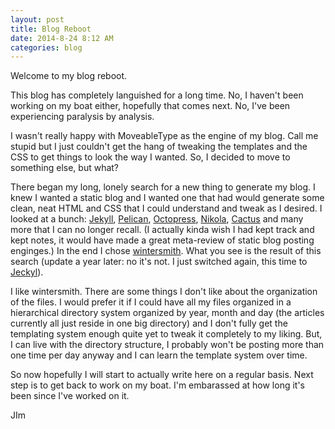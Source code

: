 ```yaml
---
layout: post
title: Blog Reboot
date: 2014-8-24 8:12 AM
categories: blog
---
```


Welcome to my blog reboot. 

This blog has completely languished for a long time. No, I haven't been working on my boat either, hopefully that comes next. No, I've been experiencing paralysis by analysis. 

I wasn't really happy with MoveableType as the engine of my blog. Call me stupid but I just couldn't get the hang of tweaking the templates and the CSS to get things to look the way I wanted. So, I decided to move to something else, but what? 

There began my long, lonely search for a new thing to generate my blog. I knew I wanted a static blog and I wanted one that had would generate some clean, neat HTML and CSS that I could understand and tweak as I desired. I looked at a bunch: [Jekyll](http://jekyllrb.com), [Pelican](http://blog.getpelican.com), [Octopress](http://octopress.org), [Nikola](http://getnikola.com), [Cactus](https://github.com/koenbok/Cactus) and many more that I can no longer recall. (I actually kinda wish I had kept track and kept notes, it would have made a great meta-review of static blog posting enginges.) In the end I chose [wintersmith](http://wintersmith.io). What you see is the result of this search (update a year later: no it's not. I just switched again, this time to [Jeckyl](http://jekyllrb.com)). 

I like wintersmith. There are some things I don't like about the organization of the files. I would prefer it if I could have all my files organized in a hierarchical directory system organized by year, month and day (the articles currently all just reside in one big directory) and I don't fully get the templating system enough quite yet to tweak it completely to my liking. But, I can live with the directory structure, I probably won't be posting more than one time per day anyway and I can learn the template system over time. 

So now hopefully I will start to actually write here on a regular basis. Next step is to get back to work on my boat. I'm embarassed at how long it's been since I've worked on it. 

JIm
